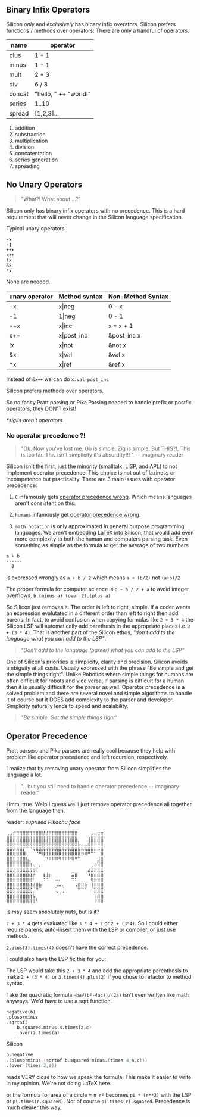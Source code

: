 ## Binary Infix Operators

Silicon _only_ and _exclusively_ has binary infix overators. Silicon prefers functions / methods over operators. There are only a handful of operators.

| name             | operator               |     
| ---------------- | -------------          | 
| plus             | 1 + 1                  | 
| minus            | 1 - 1                  |
| mult             | 2 * 3                  |
| div              | 6 / 3                  |
| concat           | "hello, " ++ "world!"  |
| series           | 1..10                  |
| spread           | [1,2,3]..._            | 


1) addition
1) substraction
1) multiplication
1) division
1) concatentation
1) series generation
1) spreading


## No Unary Operators

> "What?! What about ...?"

Silicon only has binary infix operators with no precedence. This is a hard requirement that will never change in the Silicon language specification.

Typical unary operators

    -x
    -1
    ++x
    x++
    !x
    &x
    *x

None are needed.

| unary operator | Method syntax  | Non-Method Syntax   |
| -------------- | -------------  | ------------------- |
| -x             | x\|neg         | 0 - x               |
| -1             | 1\|neg         | 0 - 1               |
| ++x            | x\|inc         | x = x + 1           |
| x++            | x\|post_inc    | &post_inc x         |
| !x             | x\|not         | &not x              |
| &x             | x\|val         | &val x              |
| \*x            | x\|ref         | &ref x              |

Instead of `&x++` we can do `x.val|post_inc`

Silicon prefers methods over operators.

So no fancy Pratt parsing or Pika Parsing needed to handle prefix or postfix operators, they DON'T exist!

_\*sigils aren't operators_

### No operator precedence ?!

> "Ok. Now you've lost me. Go is simple. Zig is simple. But THIS?!, This is too far. This isn't simplicity it's absurdity!!! " -- imaginary reader

Silicon isn't the first, just the minority (smalltalk, LISP, and APL) to not implement operator precedence. This choice is not out of laziness or incompetence but practicality. There are 3 main issues with operator precedence:

1. `C` infamously gets [operator precedence wrong](). Which means languages aren't consistent on this.

1. `humans` infamously get [operator precedence wrong]().

1. `math notation` is only approximated in general purpose programming languages. We aren't embedding LaTeX into Silicon, that would add even more complexity to both the human and computers parsing task. Even something as simple as the formula to get the average of two numbers

```
a + b
------
  2
```

is expressed wrongly as `a + b / 2` which means `a + (b/2)` not `(a+b)/2`

The proper formula for computer science is `b - a / 2 + a` to avoid integer overflows. `b.(minus a).(over 2).(plus a)`

So Silicon just removes it. The order is left to right, simple. If a coder wants an expression evalutated in a different order than left to right then add parens. In fact, to avoid confusion when copying formulas like `2 + 3 * 4` the Silicon LSP will automatically add parethesis in the appropriate places i.e. `2 + (3 * 4)`. That is another part of the Silicon ethos, _"don't add to the language what you can add to the LSP"_.

> _"Don't add to the language (parser) what you can add to the LSP"_

One of Silicon's priorities is simplicity, clarity and precision. Silicon avoids ambiguity at all costs. Usually expressed with the phrase "Be simple and get the simple things right". Unlike Robotics where simple things for humans are often difficult for robots and vice versa, if parsing is difficult for a human then it is usually difficult for the parser as well. Operator precedence is a solved problem and there are several novel and simple algorithms to handle it of course but it DOES add complexity to the parser and developer. Simplicity naturally lends to speed and scalability.

> _"Be simple. Get the simple things right"_

## Operator Precedence

Pratt parsers and Pika parsers are really cool because they help with problem like operator precedence and left recursion, respectively.

I realize that by removing unary operator from Silicon simplifies the language a lot.

> "...but you still need to handle operator precedence -- imaginary reader"

Hmm, true. Welp I guess we'll just remove operator precedence all together from the language then.

reader: _suprised Pikachu face_

```
⢀⣠⣾⣿⣿⣿⣿⣿⣿⣿⣿⣿⣿⣿⣿⣿⣿⣿⣿⣿⣿⣿⠀⠀⠀⠀⣠⣤⣶⣶
⣿⣿⣿⣿⣿⣿⣿⣿⣿⣿⣿⣿⣿⣿⣿⣿⣿⣿⣿⣿⣿⣿⠀⠀⠀⢰⣿⣿⣿⣿
⣿⣿⣿⣿⣿⣿⣿⣿⣿⣿⣿⣿⣿⣿⣿⣿⣿⣿⣿⣿⣿⣿⣧⣀⣀⣾⣿⣿⣿⣿
⣿⣿⣿⣿⣿⡏⠉⠛⢿⣿⣿⣿⣿⣿⣿⣿⣿⣿⣿⣿⣿⣿⣿⣿⣿⣿⣿⣿⡿⣿
⣿⣿⣿⣿⣿⣿⠀⠀⠀⠈⠛⢿⣿⣿⣿⣿⣿⣿⣿⣿⣿⣿⣿⣿⠿⠛⠉⠁⠀⣿
⣿⣿⣿⣿⣿⣿⣧⡀⠀⠀⠀⠀⠙⠿⠿⠿⠻⠿⠿⠟⠿⠛⠉⠀⠀⠀⠀⠀⣸⣿
⣿⣿⣿⣿⣿⣿⣿⣷⣄⠀⡀⠀⠀⠀⠀⠀⠀⠀⠀⠀⠀⠀⠀⠀⠀⠀⢀⣴⣿⣿
⣿⣿⣿⣿⣿⣿⣿⣿⣿⠏⠀⠀⠀⠀⠀⠀⠀⠀⠀⠀⠀⠀⠀⠀⠠⣴⣿⣿⣿⣿
⣿⣿⣿⣿⣿⣿⣿⣿⡟⠀⠀⢰⣹⡆⠀⠀⠀⠀⠀⠀⣭⣷⠀⠀⠀⠸⣿⣿⣿⣿
⣿⣿⣿⣿⣿⣿⣿⣿⠃⠀⠀⠈⠉⠀⠀⠤⠄⠀⠀⠀⠉⠁⠀⠀⠀⠀⢿⣿⣿⣿
⣿⣿⣿⣿⣿⣿⣿⣿⢾⣿⣷⠀⠀⠀⠀⡠⠤⢄⠀⠀⠀⠠⣿⣿⣷⠀⢸⣿⣿⣿
⣿⣿⣿⣿⣿⣿⣿⣿⡀⠉⠀⠀⠀⠀⠀⢄⠀⢀⠀⠀⠀⠀⠉⠉⠁⠀⠀⣿⣿⣿
⣿⣿⣿⣿⣿⣿⣿⣿⣧⠀⠀⠀⠀⠀⠀⠀⠈⠀⠀⠀⠀⠀⠀⠀⠀⠀⠀⢹⣿⣿
⣿⣿⣿⣿⣿⣿⣿⣿⣿⠃⠀⠀⠀⠀⠀⠀⠀⠀⠀⠀⠀⠀⠀⠀⠀⠀⠀⢸⣿⣿
```

Is may seem absolutely nuts, but is it?

`2 + 3 * 4` gets evaluated like `3 * 4 + 2` or `2 + (3*4)`. So I could either require parens, auto-insert them with the LSP or compiler, or just use methods.

`2.plus(3).times(4)` doesn't have the correct precedence.

I could also have the LSP fix this for you:

The LSP would take this `2 + 3 * 4` and add the appropriate parenthesis to make `2 + (3 * 4)` or `3.times(4).plus(2)` if you chose to refactor to method syntax.

Take the quadratic formula `-b±√(b²-4ac))/(2a)` isn't even written like math anyways. We'd have to use a sqrt function.

```
negative(b)
.plusorminus
.sqrtof(
    b.squared.minus.4.times(a,c)
    .over(2.times(a)
```

Silicon

```s
b.negative
.(plusorminus (sqrtof b.squared.minus.(times 4,a,c)))
.(over (times 2,a))
```

reads VERY close to how we speak the formula. This make it easier to write in my opinion. We're not doing LaTeX here.

or the formula for area of a circle = `π r²` becomes `pi * (r**2)` with the LSP or `pi.times(r.squared)`. Not of course `pi.times(r).squared`. Precedence is much clearer this way.
